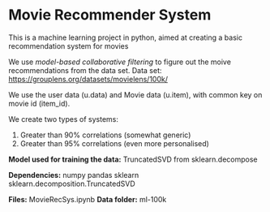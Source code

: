# Movie Recommender System
This is a machine learning project in python, aimed at creating a basic recommendation system for movies

We use *model-based collaborative filtering* to figure out the moive recommendations from the data set.
Data set: https://grouplens.org/datasets/movielens/100k/

We use the user data (u.data) and Movie data (u.item), with common key on movie id (item_id).

We create two types of systems:
  1) Greater than 90% correlations (somewhat generic)
  2) Greater than 95% correlations (even more personalised)

**Model used for training the data:** TruncatedSVD from sklearn.decompose

**Dependencies:**
  numpy
  pandas
  sklearn
  sklearn.decomposition.TruncatedSVD

**Files:** MovieRecSys.ipynb
**Data folder:** ml-100k
